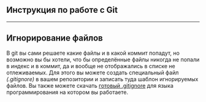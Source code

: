 ## Инструкция по работе с Git

---

## Игнорирование файлов

В git вы сами решаете какие файлы и в какой коммит попадут, но возможно вы бы хотели, что бы определённые файлы никогда не попали в индекс и в коммит, да и вообще не отображались в списке не отлеживаемых. Для этого вы можете создать специальный файл *(.gitignore)* в вашем репозитории и записать туда шаблон игнорируемых файлов. Вы также можете скачать [готовый .gitignore](https://github.com/github/gitignore) для языка программирования на котором вы работаете.